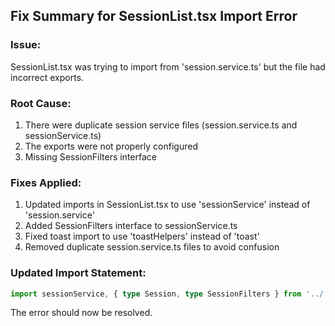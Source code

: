 
## Fix Summary for SessionList.tsx Import Error

### Issue:
SessionList.tsx was trying to import from 'session.service.ts' but the file had incorrect exports.

### Root Cause:
1. There were duplicate session service files (session.service.ts and sessionService.ts)
2. The exports were not properly configured
3. Missing SessionFilters interface

### Fixes Applied:
1. Updated imports in SessionList.tsx to use 'sessionService' instead of 'session.service'
2. Added SessionFilters interface to sessionService.ts
3. Fixed toast import to use 'toastHelpers' instead of 'toast'
4. Removed duplicate session.service.ts files to avoid confusion

### Updated Import Statement:
```typescript
import sessionService, { type Session, type SessionFilters } from '../../services/sessionService';
```

The error should now be resolved.

